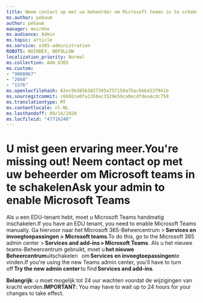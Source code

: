 ```yaml
---
title: Neem contact op met uw beheerder om Microsoft teams in te schakelen
ms.author: pebaum
author: pebaum
manager: mnirkhe
ms.audience: Admin
ms.topic: article
ms.service: o365-administration
ROBOTS: NOINDEX, NOFOLLOW
localization_priority: Normal
ms.collection: Adm_O365
ms.custom:
- "9000067"
- "2660"
- "1576"
ms.openlocfilehash: 62ec9b385b3827395a757150a75ac6bb4237941b
ms.sourcegitcommit: c6692ce0fa1358ec3529e59ca0ecdfdea4cdc759
ms.translationtype: MT
ms.contentlocale: nl-NL
ms.lasthandoff: 09/14/2020
ms.locfileid: "47716240"
---
```

# <a name="youre-missing-out-ask-your-admin-to-enable-microsoft-teams"></a><span data-ttu-id="88221-102">U mist geen ervaring meer.</span><span class="sxs-lookup"><span data-stu-id="88221-102">You're missing out!</span></span> <span data-ttu-id="88221-103">Neem contact op met uw beheerder om Microsoft teams in te schakelen</span><span class="sxs-lookup"><span data-stu-id="88221-103">Ask your admin to enable Microsoft Teams</span></span>

<span data-ttu-id="88221-104">Als u een EDU-tenant hebt, moet u Microsoft Teams handmatig inschakelen.</span><span class="sxs-lookup"><span data-stu-id="88221-104">If you have an EDU tenant, you need to enable Microsoft Teams manually.</span></span> <span data-ttu-id="88221-105">Ga hiervoor naar het Microsoft 365-Beheercentrum > **Services en invoegtoepassingen > Microsoft teams**.</span><span class="sxs-lookup"><span data-stu-id="88221-105">To do this, go to the Microsoft 365 admin center > **Services and add-ins > Microsoft Teams**.</span></span> <span data-ttu-id="88221-106">Als u het nieuwe teams-Beheercentrum gebruikt, moet u **het nieuwe Beheercentrum**uitschakelen   om **Services en invoegtoepassingen**te vinden.</span><span class="sxs-lookup"><span data-stu-id="88221-106">If you're using the new Teams admin center, you'll have to turn off **Try the new admin center** to find **Services and add-ins**.</span></span> 

<span data-ttu-id="88221-107">**Belangrijk**: u moet mogelijk tot 24 uur wachten voordat de wijzigingen van kracht worden.</span><span class="sxs-lookup"><span data-stu-id="88221-107">**IMPORTANT**: You may have to wait up to 24 hours for your changes to take effect.</span></span>